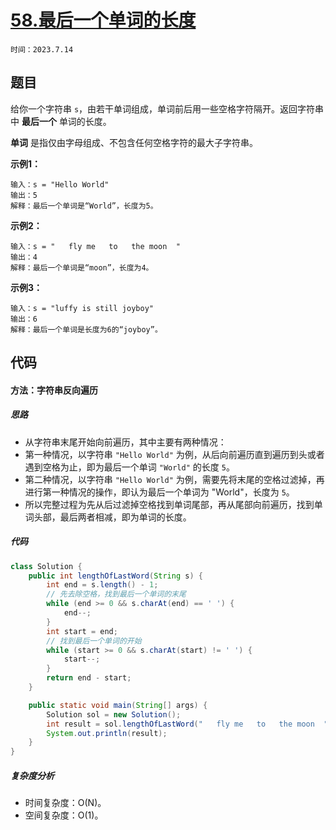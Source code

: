# [58.最后一个单词的长度](https://leetcode.cn/problems/length-of-last-word/)

`时间：2023.7.14`

## 题目

给你一个字符串 `s`，由若干单词组成，单词前后用一些空格字符隔开。返回字符串中 **最后一个** 单词的长度。

**单词** 是指仅由字母组成、不包含任何空格字符的最大子字符串。

**示例1：**

```
输入：s = "Hello World"
输出：5
解释：最后一个单词是“World”，长度为5。
```

**示例2：**

```
输入：s = "   fly me   to   the moon  "
输出：4
解释：最后一个单词是“moon”，长度为4。
```

**示例3：**

```
输入：s = "luffy is still joyboy"
输出：6
解释：最后一个单词是长度为6的“joyboy”。
```

## 代码

#### 方法：字符串反向遍历

##### 思路

- 从字符串末尾开始向前遍历，其中主要有两种情况：
- 第一种情况，以字符串 `"Hello World"` 为例，从后向前遍历直到遍历到头或者遇到空格为止，即为最后一个单词 `"World"` 的长度 `5`。
- 第二种情况，以字符串 `"Hello World"` 为例，需要先将末尾的空格过滤掉，再进行第一种情况的操作，即认为最后一个单词为 "World"，长度为 `5`。
- 所以完整过程为先从后过滤掉空格找到单词尾部，再从尾部向前遍历，找到单词头部，最后两者相减，即为单词的长度。

##### 代码

```java
class Solution {
    public int lengthOfLastWord(String s) {
        int end = s.length() - 1;
        // 先去除空格，找到最后一个单词的末尾
        while (end >= 0 && s.charAt(end) == ' ') {
            end--;
        }
        int start = end;
        // 找到最后一个单词的开始
        while (start >= 0 && s.charAt(start) != ' ') {
            start--;
        }
        return end - start;
    }

    public static void main(String[] args) {
        Solution sol = new Solution();
        int result = sol.lengthOfLastWord("   fly me   to   the moon  ");
        System.out.println(result);
    }
}
```

##### 复杂度分析

- 时间复杂度：O(N)。
- 空间复杂度：O(1)。